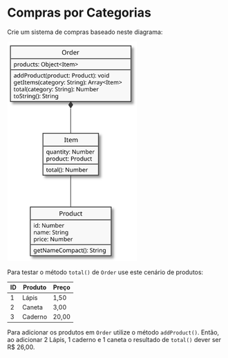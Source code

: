 # Compras por Categorias

Crie um sistema de compras baseado neste diagrama:

<img src="assets/object-order-category.svg" alt="Order" width="300">

Para testar o método `total()` de `Order` use este cenário de produtos:

| ID  | Produto | Preço |
| --- | ------- | ----- |
| 1   | Lápis   | 1,50  |
| 2   | Caneta  | 3,00  |
| 3   | Caderno | 20,00 |

Para adicionar os produtos em `Order` utilize o método `addProduct()`. Então, ao adicionar 2 Lápis, 1 caderno e 1 caneta o resultado de `total()` dever ser R\$ 26,00.